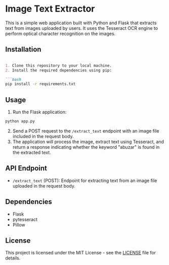 # Image Text Extractor

This is a simple web application built with Python and Flask that extracts text from images uploaded by users. It uses the Tesseract OCR engine to perform optical character recognition on the images.

## Installation

```markdown

1. Clone this repository to your local machine.
2. Install the required dependencies using pip:

```bash
pip install -r requirements.txt
```

## Usage

1. Run the Flask application:

```bash
python app.py
```

2. Send a POST request to the `/extract_text` endpoint with an image file included in the request body.
3. The application will process the image, extract text using Tesseract, and return a response indicating whether the keyword "abuzar" is found in the extracted text.

## API Endpoint

- `/extract_text` (POST): Endpoint for extracting text from an image file uploaded in the request body.

## Dependencies

- Flask
- pytesseract
- Pillow

## License

This project is licensed under the MIT License - see the [LICENSE](LICENSE) file for details.
